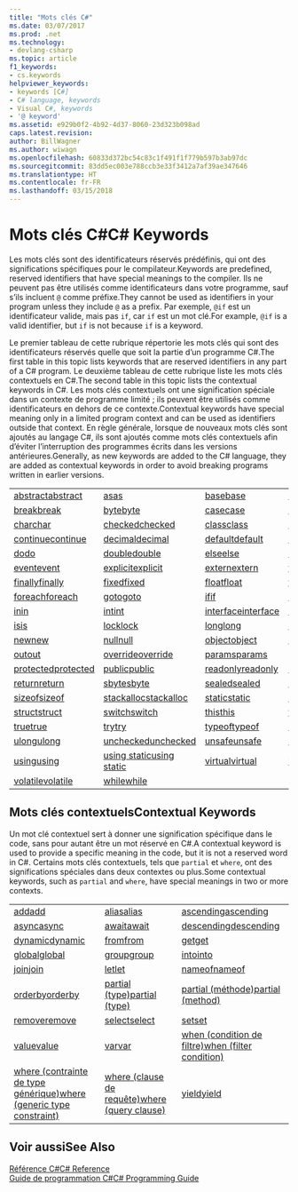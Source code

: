 ```yaml
---
title: "Mots clés C#"
ms.date: 03/07/2017
ms.prod: .net
ms.technology:
- devlang-csharp
ms.topic: article
f1_keywords:
- cs.keywords
helpviewer_keywords:
- keywords [C#]
- C# language, keywords
- Visual C#, keywords
- '@ keyword'
ms.assetid: e929b0f2-4b92-4d37-8060-23d323b098ad
caps.latest.revision: 
author: BillWagner
ms.author: wiwagn
ms.openlocfilehash: 60833d372bc54c83c1f491f1f779b597b3ab97dc
ms.sourcegitcommit: 83dd5ec003e788ccb3e33f3412a7af39ae347646
ms.translationtype: HT
ms.contentlocale: fr-FR
ms.lasthandoff: 03/15/2018
---
```

# <a name="c-keywords"></a><span data-ttu-id="d5dd5-102">Mots clés C#</span><span class="sxs-lookup"><span data-stu-id="d5dd5-102">C# Keywords</span></span>
<span data-ttu-id="d5dd5-103">Les mots clés sont des identificateurs réservés prédéfinis, qui ont des significations spécifiques pour le compilateur.</span><span class="sxs-lookup"><span data-stu-id="d5dd5-103">Keywords are predefined, reserved identifiers that have special meanings to the compiler.</span></span> <span data-ttu-id="d5dd5-104">Ils ne peuvent pas être utilisés comme identificateurs dans votre programme, sauf s’ils incluent `@` comme préfixe.</span><span class="sxs-lookup"><span data-stu-id="d5dd5-104">They cannot be used as identifiers in your program unless they include `@` as a prefix.</span></span> <span data-ttu-id="d5dd5-105">Par exemple, `@if` est un identificateur valide, mais pas `if`, car `if` est un mot clé.</span><span class="sxs-lookup"><span data-stu-id="d5dd5-105">For example, `@if` is a valid identifier, but `if` is not because `if` is a keyword.</span></span>  
  
 <span data-ttu-id="d5dd5-106">Le premier tableau de cette rubrique répertorie les mots clés qui sont des identificateurs réservés quelle que soit la partie d’un programme C#.</span><span class="sxs-lookup"><span data-stu-id="d5dd5-106">The first table in this topic lists keywords that are reserved identifiers in any part of a C# program.</span></span> <span data-ttu-id="d5dd5-107">Le deuxième tableau de cette rubrique liste les mots clés contextuels en C#.</span><span class="sxs-lookup"><span data-stu-id="d5dd5-107">The second table in this topic lists the contextual keywords in C#.</span></span> <span data-ttu-id="d5dd5-108">Les mots clés contextuels ont une signification spéciale dans un contexte de programme limité ; ils peuvent être utilisés comme identificateurs en dehors de ce contexte.</span><span class="sxs-lookup"><span data-stu-id="d5dd5-108">Contextual keywords have special meaning only in a limited program context and can be used as identifiers outside that context.</span></span> <span data-ttu-id="d5dd5-109">En règle générale, lorsque de nouveaux mots clés sont ajoutés au langage C#, ils sont ajoutés comme mots clés contextuels afin d’éviter l’interruption des programmes écrits dans les versions antérieures.</span><span class="sxs-lookup"><span data-stu-id="d5dd5-109">Generally, as new keywords are added to the C# language, they are added as contextual keywords in order to avoid breaking programs written in earlier versions.</span></span>  
  
|||||  
|---|---|---|---|  
|[<span data-ttu-id="d5dd5-110">abstract</span><span class="sxs-lookup"><span data-stu-id="d5dd5-110">abstract</span></span>](../../../csharp/language-reference/keywords/abstract.md)|[<span data-ttu-id="d5dd5-111">as</span><span class="sxs-lookup"><span data-stu-id="d5dd5-111">as</span></span>](../../../csharp/language-reference/keywords/as.md)|[<span data-ttu-id="d5dd5-112">base</span><span class="sxs-lookup"><span data-stu-id="d5dd5-112">base</span></span>](../../../csharp/language-reference/keywords/base.md)|[<span data-ttu-id="d5dd5-113">bool</span><span class="sxs-lookup"><span data-stu-id="d5dd5-113">bool</span></span>](../../../csharp/language-reference/keywords/bool.md)|  
|[<span data-ttu-id="d5dd5-114">break</span><span class="sxs-lookup"><span data-stu-id="d5dd5-114">break</span></span>](../../../csharp/language-reference/keywords/break.md)|[<span data-ttu-id="d5dd5-115">byte</span><span class="sxs-lookup"><span data-stu-id="d5dd5-115">byte</span></span>](../../../csharp/language-reference/keywords/byte.md)|[<span data-ttu-id="d5dd5-116">case</span><span class="sxs-lookup"><span data-stu-id="d5dd5-116">case</span></span>](../../../csharp/language-reference/keywords/switch.md)|[<span data-ttu-id="d5dd5-117">catch</span><span class="sxs-lookup"><span data-stu-id="d5dd5-117">catch</span></span>](../../../csharp/language-reference/keywords/try-catch.md)|  
|[<span data-ttu-id="d5dd5-118">char</span><span class="sxs-lookup"><span data-stu-id="d5dd5-118">char</span></span>](../../../csharp/language-reference/keywords/char.md)|[<span data-ttu-id="d5dd5-119">checked</span><span class="sxs-lookup"><span data-stu-id="d5dd5-119">checked</span></span>](../../../csharp/language-reference/keywords/checked.md)|[<span data-ttu-id="d5dd5-120">class</span><span class="sxs-lookup"><span data-stu-id="d5dd5-120">class</span></span>](../../../csharp/language-reference/keywords/class.md)|[<span data-ttu-id="d5dd5-121">const</span><span class="sxs-lookup"><span data-stu-id="d5dd5-121">const</span></span>](../../../csharp/language-reference/keywords/const.md)|  
|[<span data-ttu-id="d5dd5-122">continue</span><span class="sxs-lookup"><span data-stu-id="d5dd5-122">continue</span></span>](../../../csharp/language-reference/keywords/continue.md)|[<span data-ttu-id="d5dd5-123">decimal</span><span class="sxs-lookup"><span data-stu-id="d5dd5-123">decimal</span></span>](../../../csharp/language-reference/keywords/decimal.md)|[<span data-ttu-id="d5dd5-124">default</span><span class="sxs-lookup"><span data-stu-id="d5dd5-124">default</span></span>](../../../csharp/language-reference/keywords/default.md)|[<span data-ttu-id="d5dd5-125">delegate</span><span class="sxs-lookup"><span data-stu-id="d5dd5-125">delegate</span></span>](../../../csharp/language-reference/keywords/delegate.md)|  
|[<span data-ttu-id="d5dd5-126">do</span><span class="sxs-lookup"><span data-stu-id="d5dd5-126">do</span></span>](../../../csharp/language-reference/keywords/do.md)|[<span data-ttu-id="d5dd5-127">double</span><span class="sxs-lookup"><span data-stu-id="d5dd5-127">double</span></span>](../../../csharp/language-reference/keywords/double.md)|[<span data-ttu-id="d5dd5-128">else</span><span class="sxs-lookup"><span data-stu-id="d5dd5-128">else</span></span>](../../../csharp/language-reference/keywords/if-else.md)|[<span data-ttu-id="d5dd5-129">enum</span><span class="sxs-lookup"><span data-stu-id="d5dd5-129">enum</span></span>](../../../csharp/language-reference/keywords/enum.md)|  
|[<span data-ttu-id="d5dd5-130">event</span><span class="sxs-lookup"><span data-stu-id="d5dd5-130">event</span></span>](../../../csharp/language-reference/keywords/event.md)|[<span data-ttu-id="d5dd5-131">explicit</span><span class="sxs-lookup"><span data-stu-id="d5dd5-131">explicit</span></span>](../../../csharp/language-reference/keywords/explicit.md)|[<span data-ttu-id="d5dd5-132">extern</span><span class="sxs-lookup"><span data-stu-id="d5dd5-132">extern</span></span>](../../../csharp/language-reference/keywords/extern.md)|[<span data-ttu-id="d5dd5-133">false</span><span class="sxs-lookup"><span data-stu-id="d5dd5-133">false</span></span>](../../../csharp/language-reference/keywords/false.md)|  
|[<span data-ttu-id="d5dd5-134">finally</span><span class="sxs-lookup"><span data-stu-id="d5dd5-134">finally</span></span>](../../../csharp/language-reference/keywords/try-finally.md)|[<span data-ttu-id="d5dd5-135">fixed</span><span class="sxs-lookup"><span data-stu-id="d5dd5-135">fixed</span></span>](../../../csharp/language-reference/keywords/fixed-statement.md)|[<span data-ttu-id="d5dd5-136">float</span><span class="sxs-lookup"><span data-stu-id="d5dd5-136">float</span></span>](../../../csharp/language-reference/keywords/float.md)|[<span data-ttu-id="d5dd5-137">for</span><span class="sxs-lookup"><span data-stu-id="d5dd5-137">for</span></span>](../../../csharp/language-reference/keywords/for.md)|  
|[<span data-ttu-id="d5dd5-138">foreach</span><span class="sxs-lookup"><span data-stu-id="d5dd5-138">foreach</span></span>](../../../csharp/language-reference/keywords/foreach-in.md)|[<span data-ttu-id="d5dd5-139">goto</span><span class="sxs-lookup"><span data-stu-id="d5dd5-139">goto</span></span>](../../../csharp/language-reference/keywords/goto.md)|[<span data-ttu-id="d5dd5-140">if</span><span class="sxs-lookup"><span data-stu-id="d5dd5-140">if</span></span>](../../../csharp/language-reference/keywords/if-else.md)|[<span data-ttu-id="d5dd5-141">implicit</span><span class="sxs-lookup"><span data-stu-id="d5dd5-141">implicit</span></span>](../../../csharp/language-reference/keywords/implicit.md)|  
|[<span data-ttu-id="d5dd5-142">in</span><span class="sxs-lookup"><span data-stu-id="d5dd5-142">in</span></span>](../../../csharp/language-reference/keywords/in.md)|[<span data-ttu-id="d5dd5-143">int</span><span class="sxs-lookup"><span data-stu-id="d5dd5-143">int</span></span>](../../../csharp/language-reference/keywords/int.md)|[<span data-ttu-id="d5dd5-144">interface</span><span class="sxs-lookup"><span data-stu-id="d5dd5-144">interface</span></span>](../../../csharp/language-reference/keywords/interface.md)|[<span data-ttu-id="d5dd5-145">internal</span><span class="sxs-lookup"><span data-stu-id="d5dd5-145">internal</span></span>](../../../csharp/language-reference/keywords/internal.md)|
|[<span data-ttu-id="d5dd5-146">is</span><span class="sxs-lookup"><span data-stu-id="d5dd5-146">is</span></span>](../../../csharp/language-reference/keywords/is.md)|[<span data-ttu-id="d5dd5-147">lock</span><span class="sxs-lookup"><span data-stu-id="d5dd5-147">lock</span></span>](../../../csharp/language-reference/keywords/lock-statement.md)|[<span data-ttu-id="d5dd5-148">long</span><span class="sxs-lookup"><span data-stu-id="d5dd5-148">long</span></span>](../../../csharp/language-reference/keywords/long.md)|[<span data-ttu-id="d5dd5-149">namespace</span><span class="sxs-lookup"><span data-stu-id="d5dd5-149">namespace</span></span>](../../../csharp/language-reference/keywords/namespace.md)|
|[<span data-ttu-id="d5dd5-150">new</span><span class="sxs-lookup"><span data-stu-id="d5dd5-150">new</span></span>](../../../csharp/language-reference/keywords/new.md)|[<span data-ttu-id="d5dd5-151">null</span><span class="sxs-lookup"><span data-stu-id="d5dd5-151">null</span></span>](../../../csharp/language-reference/keywords/null.md)|[<span data-ttu-id="d5dd5-152">object</span><span class="sxs-lookup"><span data-stu-id="d5dd5-152">object</span></span>](../../../csharp/language-reference/keywords/object.md)|[<span data-ttu-id="d5dd5-153">operator</span><span class="sxs-lookup"><span data-stu-id="d5dd5-153">operator</span></span>](../../../csharp/language-reference/keywords/operator.md)|
|[<span data-ttu-id="d5dd5-154">out</span><span class="sxs-lookup"><span data-stu-id="d5dd5-154">out</span></span>](../../../csharp/language-reference/keywords/out.md)|[<span data-ttu-id="d5dd5-155">override</span><span class="sxs-lookup"><span data-stu-id="d5dd5-155">override</span></span>](../../../csharp/language-reference/keywords/override.md)|[<span data-ttu-id="d5dd5-156">params</span><span class="sxs-lookup"><span data-stu-id="d5dd5-156">params</span></span>](../../../csharp/language-reference/keywords/params.md)|[<span data-ttu-id="d5dd5-157">private</span><span class="sxs-lookup"><span data-stu-id="d5dd5-157">private</span></span>](../../../csharp/language-reference/keywords/private.md)|
|[<span data-ttu-id="d5dd5-158">protected</span><span class="sxs-lookup"><span data-stu-id="d5dd5-158">protected</span></span>](../../../csharp/language-reference/keywords/protected.md)|[<span data-ttu-id="d5dd5-159">public</span><span class="sxs-lookup"><span data-stu-id="d5dd5-159">public</span></span>](../../../csharp/language-reference/keywords/public.md)|[<span data-ttu-id="d5dd5-160">readonly</span><span class="sxs-lookup"><span data-stu-id="d5dd5-160">readonly</span></span>](../../../csharp/language-reference/keywords/readonly.md)|[<span data-ttu-id="d5dd5-161">ref</span><span class="sxs-lookup"><span data-stu-id="d5dd5-161">ref</span></span>](../../../csharp/language-reference/keywords/ref.md)|
|[<span data-ttu-id="d5dd5-162">return</span><span class="sxs-lookup"><span data-stu-id="d5dd5-162">return</span></span>](../../../csharp/language-reference/keywords/return.md)|[<span data-ttu-id="d5dd5-163">sbyte</span><span class="sxs-lookup"><span data-stu-id="d5dd5-163">sbyte</span></span>](../../../csharp/language-reference/keywords/sbyte.md)|[<span data-ttu-id="d5dd5-164">sealed</span><span class="sxs-lookup"><span data-stu-id="d5dd5-164">sealed</span></span>](../../../csharp/language-reference/keywords/sealed.md)|[<span data-ttu-id="d5dd5-165">short</span><span class="sxs-lookup"><span data-stu-id="d5dd5-165">short</span></span>](../../../csharp/language-reference/keywords/short.md)||
[<span data-ttu-id="d5dd5-166">sizeof</span><span class="sxs-lookup"><span data-stu-id="d5dd5-166">sizeof</span></span>](../../../csharp/language-reference/keywords/sizeof.md)|[<span data-ttu-id="d5dd5-167">stackalloc</span><span class="sxs-lookup"><span data-stu-id="d5dd5-167">stackalloc</span></span>](../../../csharp/language-reference/keywords/stackalloc.md)|[<span data-ttu-id="d5dd5-168">static</span><span class="sxs-lookup"><span data-stu-id="d5dd5-168">static</span></span>](../../../csharp/language-reference/keywords/static.md)|[<span data-ttu-id="d5dd5-169">string</span><span class="sxs-lookup"><span data-stu-id="d5dd5-169">string</span></span>](../../../csharp/language-reference/keywords/string.md)|
|[<span data-ttu-id="d5dd5-170">struct</span><span class="sxs-lookup"><span data-stu-id="d5dd5-170">struct</span></span>](../../../csharp/language-reference/keywords/struct.md)|[<span data-ttu-id="d5dd5-171">switch</span><span class="sxs-lookup"><span data-stu-id="d5dd5-171">switch</span></span>](../../../csharp/language-reference/keywords/switch.md)|[<span data-ttu-id="d5dd5-172">this</span><span class="sxs-lookup"><span data-stu-id="d5dd5-172">this</span></span>](../../../csharp/language-reference/keywords/this.md)|[<span data-ttu-id="d5dd5-173">throw</span><span class="sxs-lookup"><span data-stu-id="d5dd5-173">throw</span></span>](../../../csharp/language-reference/keywords/throw.md)|
|[<span data-ttu-id="d5dd5-174">true</span><span class="sxs-lookup"><span data-stu-id="d5dd5-174">true</span></span>](../../../csharp/language-reference/keywords/true.md)|[<span data-ttu-id="d5dd5-175">try</span><span class="sxs-lookup"><span data-stu-id="d5dd5-175">try</span></span>](../../../csharp/language-reference/keywords/try-catch.md)|[<span data-ttu-id="d5dd5-176">typeof</span><span class="sxs-lookup"><span data-stu-id="d5dd5-176">typeof</span></span>](../../../csharp/language-reference/keywords/typeof.md)|[<span data-ttu-id="d5dd5-177">uint</span><span class="sxs-lookup"><span data-stu-id="d5dd5-177">uint</span></span>](../../../csharp/language-reference/keywords/uint.md)|
|[<span data-ttu-id="d5dd5-178">ulong</span><span class="sxs-lookup"><span data-stu-id="d5dd5-178">ulong</span></span>](../../../csharp/language-reference/keywords/ulong.md)|[<span data-ttu-id="d5dd5-179">unchecked</span><span class="sxs-lookup"><span data-stu-id="d5dd5-179">unchecked</span></span>](../../../csharp/language-reference/keywords/unchecked.md)|[<span data-ttu-id="d5dd5-180">unsafe</span><span class="sxs-lookup"><span data-stu-id="d5dd5-180">unsafe</span></span>](../../../csharp/language-reference/keywords/unsafe.md)|[<span data-ttu-id="d5dd5-181">ushort</span><span class="sxs-lookup"><span data-stu-id="d5dd5-181">ushort</span></span>](../../../csharp/language-reference/keywords/ushort.md)|
|[<span data-ttu-id="d5dd5-182">using</span><span class="sxs-lookup"><span data-stu-id="d5dd5-182">using</span></span>](../../../csharp/language-reference/keywords/using.md)|[<span data-ttu-id="d5dd5-183">using static</span><span class="sxs-lookup"><span data-stu-id="d5dd5-183">using static</span></span>](using-static.md)|[<span data-ttu-id="d5dd5-184">virtual</span><span class="sxs-lookup"><span data-stu-id="d5dd5-184">virtual</span></span>](../../../csharp/language-reference/keywords/virtual.md)|[<span data-ttu-id="d5dd5-185">void</span><span class="sxs-lookup"><span data-stu-id="d5dd5-185">void</span></span>](../../../csharp/language-reference/keywords/void.md)|
|[<span data-ttu-id="d5dd5-186">volatile</span><span class="sxs-lookup"><span data-stu-id="d5dd5-186">volatile</span></span>](../../../csharp/language-reference/keywords/volatile.md)|[<span data-ttu-id="d5dd5-187">while</span><span class="sxs-lookup"><span data-stu-id="d5dd5-187">while</span></span>](../../../csharp/language-reference/keywords/while.md)|

## <a name="contextual-keywords"></a><span data-ttu-id="d5dd5-188">Mots clés contextuels</span><span class="sxs-lookup"><span data-stu-id="d5dd5-188">Contextual Keywords</span></span>  
 <span data-ttu-id="d5dd5-189">Un mot clé contextuel sert à donner une signification spécifique dans le code, sans pour autant être un mot réservé en C#.</span><span class="sxs-lookup"><span data-stu-id="d5dd5-189">A contextual keyword is used to provide a specific meaning in the code, but it is not a reserved word in C#.</span></span> <span data-ttu-id="d5dd5-190">Certains mots clés contextuels, tels que `partial` et `where`, ont des significations spéciales dans deux contextes ou plus.</span><span class="sxs-lookup"><span data-stu-id="d5dd5-190">Some contextual keywords, such as `partial` and `where`, have special meanings in two or more contexts.</span></span>  
  
||||  
|---|---|---|  
|[<span data-ttu-id="d5dd5-191">add</span><span class="sxs-lookup"><span data-stu-id="d5dd5-191">add</span></span>](../../../csharp/language-reference/keywords/add.md)|[<span data-ttu-id="d5dd5-192">alias</span><span class="sxs-lookup"><span data-stu-id="d5dd5-192">alias</span></span>](../../../csharp/language-reference/keywords/extern-alias.md)|[<span data-ttu-id="d5dd5-193">ascending</span><span class="sxs-lookup"><span data-stu-id="d5dd5-193">ascending</span></span>](../../../csharp/language-reference/keywords/ascending.md)|  
|[<span data-ttu-id="d5dd5-194">async</span><span class="sxs-lookup"><span data-stu-id="d5dd5-194">async</span></span>](../../../csharp/language-reference/keywords/async.md)|[<span data-ttu-id="d5dd5-195">await</span><span class="sxs-lookup"><span data-stu-id="d5dd5-195">await</span></span>](../../../csharp/language-reference/keywords/await.md)|[<span data-ttu-id="d5dd5-196">descending</span><span class="sxs-lookup"><span data-stu-id="d5dd5-196">descending</span></span>](../../../csharp/language-reference/keywords/descending.md)|  
|[<span data-ttu-id="d5dd5-197">dynamic</span><span class="sxs-lookup"><span data-stu-id="d5dd5-197">dynamic</span></span>](../../../csharp/language-reference/keywords/dynamic.md)|[<span data-ttu-id="d5dd5-198">from</span><span class="sxs-lookup"><span data-stu-id="d5dd5-198">from</span></span>](../../../csharp/language-reference/keywords/from-clause.md)|[<span data-ttu-id="d5dd5-199">get</span><span class="sxs-lookup"><span data-stu-id="d5dd5-199">get</span></span>](../../../csharp/language-reference/keywords/get.md)|  
|[<span data-ttu-id="d5dd5-200">global</span><span class="sxs-lookup"><span data-stu-id="d5dd5-200">global</span></span>](../../../csharp/language-reference/keywords/global.md)|[<span data-ttu-id="d5dd5-201">group</span><span class="sxs-lookup"><span data-stu-id="d5dd5-201">group</span></span>](../../../csharp/language-reference/keywords/group-clause.md)|[<span data-ttu-id="d5dd5-202">into</span><span class="sxs-lookup"><span data-stu-id="d5dd5-202">into</span></span>](../../../csharp/language-reference/keywords/into.md)|  
|[<span data-ttu-id="d5dd5-203">join</span><span class="sxs-lookup"><span data-stu-id="d5dd5-203">join</span></span>](../../../csharp/language-reference/keywords/join-clause.md)|[<span data-ttu-id="d5dd5-204">let</span><span class="sxs-lookup"><span data-stu-id="d5dd5-204">let</span></span>](../../../csharp/language-reference/keywords/let-clause.md)|[<span data-ttu-id="d5dd5-205">nameof</span><span class="sxs-lookup"><span data-stu-id="d5dd5-205">nameof</span></span>](nameof.md)|   
|[<span data-ttu-id="d5dd5-206">orderby</span><span class="sxs-lookup"><span data-stu-id="d5dd5-206">orderby</span></span>](../../../csharp/language-reference/keywords/orderby-clause.md)|[<span data-ttu-id="d5dd5-207">partial (type)</span><span class="sxs-lookup"><span data-stu-id="d5dd5-207">partial (type)</span></span>](../../../csharp/language-reference/keywords/partial-type.md)|[<span data-ttu-id="d5dd5-208">partial (méthode)</span><span class="sxs-lookup"><span data-stu-id="d5dd5-208">partial (method)</span></span>](../../../csharp/language-reference/keywords/partial-method.md)|   
|[<span data-ttu-id="d5dd5-209">remove</span><span class="sxs-lookup"><span data-stu-id="d5dd5-209">remove</span></span>](../../../csharp/language-reference/keywords/remove.md)|[<span data-ttu-id="d5dd5-210">select</span><span class="sxs-lookup"><span data-stu-id="d5dd5-210">select</span></span>](../../../csharp/language-reference/keywords/select-clause.md)|[<span data-ttu-id="d5dd5-211">set</span><span class="sxs-lookup"><span data-stu-id="d5dd5-211">set</span></span>](../../../csharp/language-reference/keywords/set.md)|   
|[<span data-ttu-id="d5dd5-212">value</span><span class="sxs-lookup"><span data-stu-id="d5dd5-212">value</span></span>](../../../csharp/language-reference/keywords/value.md)|[<span data-ttu-id="d5dd5-213">var</span><span class="sxs-lookup"><span data-stu-id="d5dd5-213">var</span></span>](../../../csharp/language-reference/keywords/var.md)|[<span data-ttu-id="d5dd5-214">when (condition de filtre)</span><span class="sxs-lookup"><span data-stu-id="d5dd5-214">when (filter condition)</span></span>](when.md)|   
|[<span data-ttu-id="d5dd5-215">where (contrainte de type générique)</span><span class="sxs-lookup"><span data-stu-id="d5dd5-215">where (generic type constraint)</span></span>](../../../csharp/language-reference/keywords/where-generic-type-constraint.md)|[<span data-ttu-id="d5dd5-216">where (clause de requête)</span><span class="sxs-lookup"><span data-stu-id="d5dd5-216">where (query clause)</span></span>](../../../csharp/language-reference/keywords/where-clause.md)|[<span data-ttu-id="d5dd5-217">yield</span><span class="sxs-lookup"><span data-stu-id="d5dd5-217">yield</span></span>](../../../csharp/language-reference/keywords/yield.md)|  
  
## <a name="see-also"></a><span data-ttu-id="d5dd5-218">Voir aussi</span><span class="sxs-lookup"><span data-stu-id="d5dd5-218">See Also</span></span>  
 [<span data-ttu-id="d5dd5-219">Référence C#</span><span class="sxs-lookup"><span data-stu-id="d5dd5-219">C# Reference</span></span>](../../../csharp/language-reference/index.md)  
 [<span data-ttu-id="d5dd5-220">Guide de programmation C#</span><span class="sxs-lookup"><span data-stu-id="d5dd5-220">C# Programming Guide</span></span>](../../../csharp/programming-guide/index.md)
